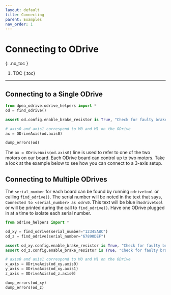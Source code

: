```yaml
---
layout: default
title: Connecting
parent: Examples
nav_order: 1
---
```


# Connecting to ODrive
{: .no_toc }

1. TOC
{:toc}
---
## Connecting to a Single ODrive
```python
from dpea_odrive.odrive_helpers import *
od = find_odrive()

assert od.config.enable_brake_resistor is True, "Check for faulty brake resistor."

# axis0 and axis1 correspond to M0 and M1 on the ODrive
ax = ODriveAxis(od.axis0)

dump_errors(od)
```
The `ax = ODriveAxis(od.axis0)` line is used to refer to one of the two motors on our board. Each ODrive board can
control up to two motors. Take a look at the example below to see how you can connect to a 3-axis setup.

## Connecting to Multiple ODrives
The `serial_number` for each board can be found by running `odrivetool` or calling `find_odrive()`. The serial number 
will be noted in the text that says, `Connected to <serial_number> as odrv0`. This text will be blue in`odrivetool` or 
will be printed during the call to `find_odrive()`. Have one ODrive plugged in at a time to isolate each serial number.
```python
from odrive_helpers import *

od_xy = find_odrive(serial_number="12345ABC")
od_z = find_odrive(serial_number="67890DEF")

assert od_xy.config.enable_brake_resistor is True, "Check for faulty brake resistor."
assert od_z.config.enable_brake_resistor is True, "Check for faulty brake resistor."

# axis0 and axis1 correspond to M0 and M1 on the ODrive
x_axis = ODriveAxis(od_xy.axis0)
y_axis = ODriveAxis(od_xy.axis1)
z_axis = ODriveAxis(od_z.axis0)

dump_errors(od_xy)
dump_errors(od_z)
```
